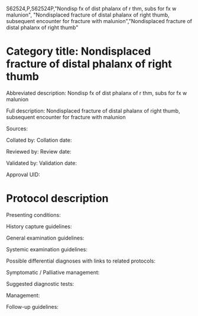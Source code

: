 S62524,P,S62524P,"Nondisp fx of dist phalanx of r thm, subs for fx w malunion", "Nondisplaced fracture of distal phalanx of right thumb, subsequent encounter for fracture with malunion","Nondisplaced fracture of distal phalanx of right thumb"
# Category title: Nondisplaced fracture of distal phalanx of right thumb

Abbreviated description: Nondisp fx of dist phalanx of r thm, subs for fx w malunion

Full description: Nondisplaced fracture of distal phalanx of right thumb, subsequent encounter for fracture with malunion

Sources:

Collated by:
Collation date:

Reviewed by:
Review date:

Validated by:
Validation date:

Approval UID:

# Protocol description

Presenting conditions:

History capture guidelines:

General examination guidelines:

Systemic examination guidelines:

Possible differential diagnoses with links to related protocols:

Symptomatic / Palliative management:

Suggested diagnostic tests:

Management:

Follow-up guidelines:
